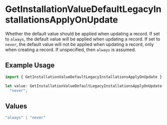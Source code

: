 # GetInstallationValueDefaultLegacyInstallationsApplyOnUpdate

Whether the default value should be applied when updating a record.
If set to `always`, the default value will be applied when updating a record.
If set to `never`, the default value will not be applied when updating a record,
only when creating a record.
If unspecified, then `always` is assumed.


## Example Usage

```typescript
import { GetInstallationValueDefaultLegacyInstallationsApplyOnUpdate } from "@amp-labs/sdk-node-platform/models/operations";

let value: GetInstallationValueDefaultLegacyInstallationsApplyOnUpdate =
  "never";
```

## Values

```typescript
"always" | "never"
```